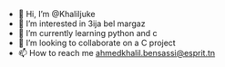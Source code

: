 - 👋 Hi, I’m @Khaliljuke
- 👀 I’m interested in 3ija bel margaz
- 🌱 I’m currently learning python and c
- 💞️ I’m looking to collaborate on a C project 
- 📫 How to reach me ahmedkhalil.bensassi@esprit.tn 

<!---
Khaliljuke/Khaliljuke is a ✨ special ✨ repository because its `README.md` (this file) appears on your GitHub profile.
You can click the Preview link to take a look at your changes.
--->
